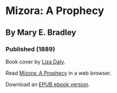 # Mizora: A Prophecy
## By Mary E. Bradley
### Published (1889)

Book cover by [Liza Daly](https://lizadaly.com).


Read [Mizora: A Prophecy](https://lizadaly.github.io/utopia-novels/books/mizora-a-prophecy/mizora-a-prophecy.html) in a web browser.

Download an [EPUB ebook version](https://lizadaly.github.io/utopia-novels/books/mizora-a-prophecy/mizora-a-prophecy.epub).
